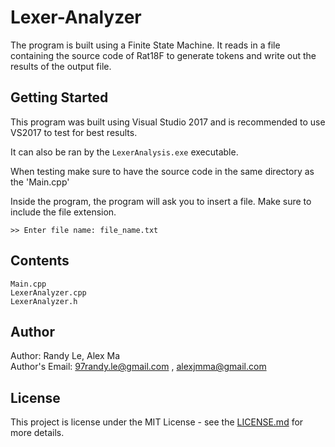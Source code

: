 # Lexer-Analyzer
The program is built using a Finite State Machine. It reads in a file containing the source code of Rat18F to generate tokens and write out the results of the output file.
## Getting Started
This program was built using Visual Studio 2017 and is recommended to use VS2017 to test for best results.

It can also be ran by the `LexerAnalysis.exe` executable.

When testing make sure to have the source code in the same directory as the 'Main.cpp'

Inside the program, the program will ask you to insert a file. Make sure to include the file extension.

```
>> Enter file name: file_name.txt
```

## Contents
```
Main.cpp
LexerAnalyzer.cpp
LexerAnalyzer.h
```

## Author
Author: Randy Le, Alex Ma <br>
Author's Email:  97randy.le@gmail.com , alexjmma@gmail.com<br>

## License
This project is license under the MIT License - see the [LICENSE.md](https://github.com/RandyKoiSA/Lexical-Analyzer/blob/master/LICENSE) for more details.
